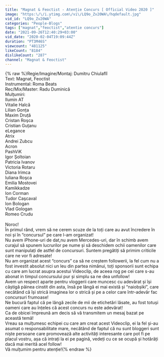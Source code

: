 ```yaml
---
title: "Magnat & Feoctist - Atenție Concurs [ Official Video 2020 ]"
image: "https:\/\/i.ytimg.com\/vi\/LQ9o_Zv20WA\/hqdefault.jpg"
vid_id: "LQ9o_Zv20WA"
categories: "People-Blogs"
tags: ["magnat","feoctist","atentie concurs"]
date: "2021-09-26T12:40:29+03:00"
vid_date: "2020-02-04T19:09:44Z"
duration: "PT3M46S"
viewcount: "481125"
likeCount: "8184"
dislikeCount: "287"
channel: "Magnat & Feoctist"
---
```

{% raw %}Regie/Imagine/Montaj: Dumitru Chiulaflî<br />Text: Magnat, Feoctist<br />Instrumental: Roma Beats<br />Rec/Mix/Master: Radu Duminică<br />Mulțumiri:<br />Ilumin AT<br />Vitalie Halcă<br />Lilian Gonța<br />Maxim Druță<br />Cristan Roşca<br />Cristian Guțanu<br />eLegance<br />Atrix<br />Andrei Zubcu<br />Acron<br />PashViK<br />Igor Şoltoian<br />Patricia Ivanov<br />Victoria Rotaru<br />Diana Irimca<br />Iuliana Roşca<br />Emilia Mostovei<br />Kamikkadze <br />Ion Corman<br />Tudor Caşcaval<br />Ion Bologan<br />Vlad Gologan<br />Romeo Crudu<br /><br />Noroc!<br />În primul rând, vrem să ne cerem scuze de la toți care au avut încredere în noi și în “concursul” pe care l-am organizat!<br />Nu avem iPhone-uri de dat,nu avem Mercedes-uri, dar în schimb avem curajul să spunem lucrurilor pe nume și să deschidem ochii oamenilor care sunt manipulați de astfel de concursuri. Suntem pregătiți să primim criticile care ne vor fi adresate!<br />Nu am organizat acest “concurs” ca să ne creștem followerii, la fel cum nu a fost investit absolut nici un leu din partea nimănui, toți sponsorii sunt echipa cu care am lucrat asupra acestui Videoclip, de aceea rog pe cei care s-au abonat in timpul concursului pur și simplu sa ne dea unfollow!<br />Avem un respect aparte pentru vloggerii care muncesc cu adevărat și își câștigă pâinea cinstit din asta, însă pe lângă ei mai există și “naiobșiki”, care necătând că își strică imaginea lor o strică și pe a celor care într-adevăr fac concursuri frumoase!<br />Ne bucură faptul că pe lângă zecile de mii de etichetări lăsate, au fost totuși oameni care au înțeles că acest concurs nu este adevărat!<br />Ca de obicei împreună am decis să vă transmitem un mesaj bazat pe această temă!<br />Vreau sa mulțumesc echipei cu care am creat acest Videoclip, ei la fel și-au asumat o responsabilitate mare, necătând de faptul că nu sunt bloggeri sunt niște persoane care promovează alte activități interesante care pot fi pe placul vostru, așa că intrați la ei pe pagină, vedeți cu ce se ocupă și hotărâți dacă mai merită acel follow!<br />Vă mulțumim pentru atenție!{% endraw %}
